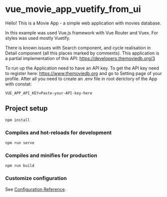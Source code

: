 # vue_movie_app_vuetify_from_ui

Hello! This is a Movie App - a simple web application with movies database.

In this example was used Vue.js framework with Vue Router and Vuex. For styles was used mostly Vuetify.

There is known issues with Search component, and cycle realisation in Detail component (all this places marked by comments).
This application is a partial implementation of this API: https://developers.themoviedb.org/3

To run up the Application need to have an API key. To get the API key need to register here: https://www.themoviedb.org and go to Setting page of your profile.
After all you need to create an .env file in root derictory of the App with constat:
```
VUE_APP_API_KEY=Paste-your-API-key-here
```

## Project setup
```
npm install
```

### Compiles and hot-reloads for development
```
npm run serve
```

### Compiles and minifies for production
```
npm run build
```

### Customize configuration
See [Configuration Reference](https://cli.vuejs.org/config/).
